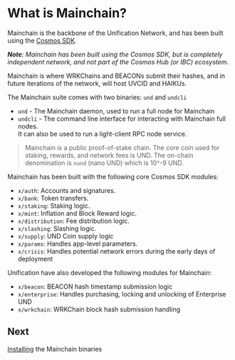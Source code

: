 # What is Mainchain?

Mainchain is the backbone of the Unification Network, and has been built using
the [Cosmos SDK](https://github.com/cosmos/cosmos-sdk).

_**Note**: Mainchain has been built using the Cosmos SDK, but is 
completely independent network, and not part of the Cosmos Hub (or IBC) 
ecosystem._

Mainchain is where WRKChains and BEACONs submit their hashes, and in future
iterations of the network, will host UVCID and HAIKUs.

The Mainchain suite comes with two binaries: `und` and `undcli`

- `und` - The Mainchain daemon, used to run a full node for Mainchain  
- `undcli` - The command line interface for interacting with Mainchain full nodes.  
It can also be used to run a light-client RPC node service.

>Mainchain is a public proof-of-stake chain. The core coin used for staking,
>rewards, and network fees is UND. The on-chain denomination is `nund`
> (nano UND) which is 10^-9 UND.

Mainchain has been built with the following core Cosmos SDK modules:

- `x/auth`: Accounts and signatures.
- `x/bank`: Token transfers.
- `x/staking`: Staking logic.
- `x/mint`: Inflation and Block Reward logic.
- `x/distribution`: Fee distribution logic.
- `x/slashing`: Slashing logic.
- `x/supply`: UND Coin supply logic
- `x/params`: Handles app-level parameters.
- `x/crisis`: Handles potential network errors during the early days of deployment

Unification have also developed the following modules for Mainchain:

- `x/beacon`: BEACON hash timestamp submission logic
- `x/enterprise`: Handles purchasing, locking and unlocking of Enterprise UND
- `x/wrkchain`: WRKChain block hash submission handling

## Next

[Installing](installation.md) the Mainchain binaries
